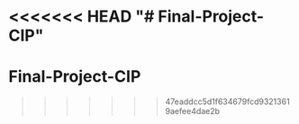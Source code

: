 <<<<<<< HEAD
"# Final-Project-CIP" 
=======
# Final-Project-CIP
>>>>>>> 47eaddcc5d1f634679fcd93213619aefee4dae2b
